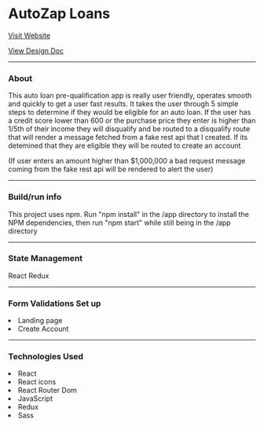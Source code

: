   <h1>AutoZap Loans <FaCarSide className="car-logo" /></h1>
  <a href="https://auto-zap-loans.netlify.app/">Visit Website</a>
<br/>

  <a href="https://docs.google.com/document/d/1glAh1qOnHCs8PfOUA_mKJaqGGo_RCiFAQXZoW6pdyf8/edit?usp=sharing">View Design Doc</a>
  <hr/>
  <h3>About</h3>
  <p>This auto loan pre-qualification app is really user friendly, operates smooth and quickly to get a 
  user fast results. It takes the user through 5 simple steps to determine if they would be eligible for
  an auto loan. If the user has a credit score lower than 600 or the purchase price they enter
   is higher than 1/5th of their income they will disqualify and be routed to a disqualify route that will render a message fetched from a fake rest api that I created. If its detemined that they
   are eligible they will be routed to create an account</p>
  <P>(If user enters an amount higher than $1,000,000 a bad request message coming from the fake
 rest api will be rendered to alert the user)</p>
   <hr/>
<h3>Build/run info</h3>
<p>This project uses npm. Run "npm install" in the /app directory to install the NPM dependencies, then run "npm start" while still being in the /app directory  </p>
<hr/>
<h3>State Management</h3>
<p>React Redux</p>
<hr/>
<h3>Form Validations Set up</h3>
<li>Landing page</li>
<li>Create Account</li>
<hr/>
<h3>Technologies Used</h3>
<li>React</li>
<li>React icons</li>
<li>React Router Dom</li>
<li>JavaScript</li>
<li>Redux</li>
<li>Sass</li>
